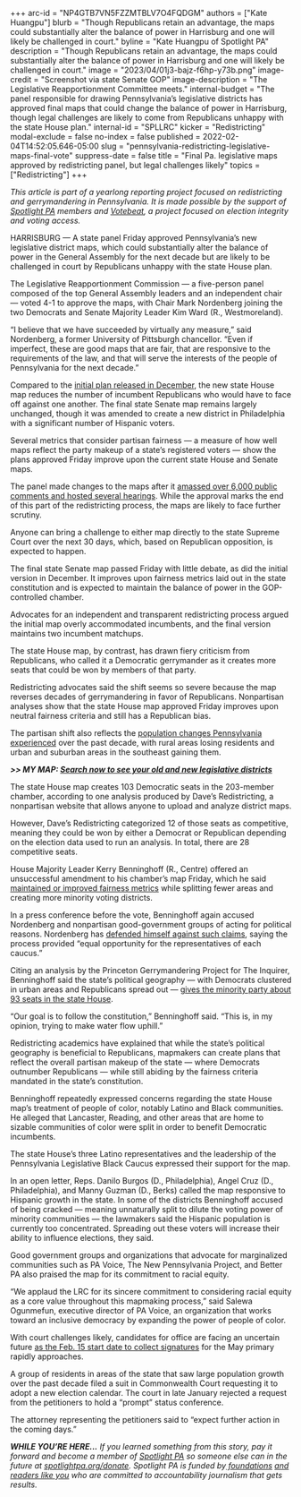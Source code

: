 +++
arc-id = "NP4GTB7VN5FZZMTBLV7O4FQDGM"
authors = ["Kate Huangpu"]
blurb = "Though Republicans retain an advantage, the maps could substantially alter the balance of power in Harrisburg and one will likely be challenged in court."
byline = "Kate Huangpu of Spotlight PA"
description = "Though Republicans retain an advantage, the maps could substantially alter the balance of power in Harrisburg and one will likely be challenged in court."
image = "2023/04/01j3-bajz-f6hp-y73b.png"
image-credit = "Screenshot via state Senate GOP"
image-description = "The Legislative Reapportionment Committee meets."
internal-budget = "The panel responsible for drawing Pennsylvania’s legislative districts has approved final maps that could change the balance of power in Harrisburg, though legal challenges are likely to come from Republicans unhappy with the state House plan."
internal-id = "SPLLRC"
kicker = "Redistricting"
modal-exclude = false
no-index = false
published = 2022-02-04T14:52:05.646-05:00
slug = "pennsylvania-redistricting-legislative-maps-final-vote"
suppress-date = false
title = "Final Pa. legislative maps approved by redistricting panel, but legal challenges likely"
topics = ["Redistricting"]
+++

<i>This article is part of a yearlong reporting project focused on redistricting and gerrymandering in Pennsylvania. It is made possible by the support of </i><a href="https://www.spotlightpa.org/"><i>Spotlight PA</i></a><i> members and </i><a href="https://votebeat.org/"><i>Votebeat</i></a><i>, a project focused on election integrity and voting access.</i>

HARRISBURG — A state panel Friday approved Pennsylvania’s new legislative district maps, which could substantially alter the balance of power in the General Assembly for the next decade but are likely to be challenged in court by Republicans unhappy with the state House plan.

The Legislative Reapportionment Commission — a five-person panel composed of the top General Assembly leaders and an independent chair — voted 4-1 to approve the maps, with Chair Mark Nordenberg joining the two Democrats and Senate Majority Leader Kim Ward (R., Westmoreland).

“I believe that we have succeeded by virtually any measure,” said Nordenberg, a former University of Pittsburgh chancellor. “Even if imperfect, these are good maps that are fair, that are responsive to the requirements of the law, and that will serve the interests of the people of Pennsylvania for the next decade.”

<script src="https://www.spotlightpa.org/embed.js" async></script><div data-spl-embed-version="1" data-spl-src="https://www.spotlightpa.org/embeds/newsletter/"></div>

Compared to the <a href="https://www.spotlightpa.org/news/2021/12/pennsylvania-redistricting-state-house-map-score-analysis/">initial plan released in December</a>, the new state House map reduces the number of incumbent Republicans who would have to face off against one another. The final state Senate map remains largely unchanged, though it was amended to create a new district in Philadelphia with a significant number of Hispanic voters.

Several metrics that consider partisan fairness — a measure of how well maps reflect the party makeup of a state’s registered voters — show the plans approved Friday improve upon the current state House and Senate maps.

The panel made changes to the maps after it <a href="https://www.spotlightpa.org/news/2022/01/pennsylvania-redistricting-hispanic-represenation-proposed-maps/">amassed over 6,000 public comments and hosted several hearings</a>. While the approval marks the end of this part of the redistricting process, the maps are likely to face further scrutiny.

Anyone can bring a challenge to either map directly to the state Supreme Court over the next 30 days, which, based on Republican opposition, is expected to happen.

The final state Senate map passed Friday with little debate, as did the initial version in December. It improves upon fairness metrics laid out in the state constitution and is expected to maintain the balance of power in the GOP-controlled chamber.

Advocates for an independent and transparent redistricting process argued the initial map overly accommodated incumbents, and the final version maintains two incumbent matchups.

The state House map, by contrast, has drawn fiery criticism from Republicans, who called it a Democratic gerrymander as it creates more seats that could be won by members of that party.

Redistricting advocates said the shift seems so severe because the map reverses decades of gerrymandering in favor of Republicans. Nonpartisan analyses show that the state House map approved Friday improves upon neutral fairness criteria and still has a Republican bias.

The partisan shift also reflects the <a href="https://www.spotlightpa.org/news/2021/08/pa-redistricting-2020-census-data-takeaways/">population changes Pennsylvania experienced</a> over the past decade, with rural areas losing residents and urban and suburban areas in the southeast gaining them.

<i><b>&gt;&gt; MY MAP: </b></i><a href="https://www.spotlightpa.org/news/2021/12/pennsylvania-redistricting-house-senate-districts-lookup-tool/"><i><b>Search now to see your old and new legislative districts</b></i></a>

The state House map creates 103 Democratic seats in the 203-member chamber, according to one analysis produced by Dave’s Redistricting, a nonpartisan website that allows anyone to upload and analyze district maps.

However, Dave’s Redistricting categorized 12 of those seats as competitive, meaning they could be won by either a Democrat or Republican depending on the election data used to run an analysis. In total, there are 28 competitive seats.

House Majority Leader Kerry Benninghoff (R., Centre) offered an unsuccessful amendment to his chamber’s map Friday, which he said <a href="http://www.pahousegopnews.com/AttachedFiles/02.04.22/Executive%20Summary%20Benninghoff%20Amendment.pdf">maintained or improved fairness metrics</a> while splitting fewer areas and creating more minority voting districts.

In a press conference before the vote, Benninghoff again accused Nordenberg and nonpartisan good-government groups of acting for political reasons. Nordenberg has <a href="https://www.inquirer.com/politics/pennsylvania/pennsnylvania-redistricting-2022-mark-nordenberg-interview-20211226.html">defended himself against such claims</a>, saying the process provided “equal opportunity for the representatives of each caucus.”

Citing an analysis by the Princeton Gerrymandering Project for The Inquirer, Benninghoff said the state’s political geography — with Democrats clustered in urban areas and Republicans spread out — <a href="https://www.inquirer.com/politics/election/inq2/pennsylvania-redistricting-2022-state-house-map-analysis-20211216.html">gives the minority party about 93 seats in the state House</a>.

“Our goal is to follow the constitution,” Benninghoff said. “This is, in my opinion, trying to make water flow uphill.”

Redistricting academics have explained that while the state’s political geography is beneficial to Republicans, mapmakers can create plans that reflect the overall partisan makeup of the state — where Democrats outnumber Republicans — while still abiding by the fairness criteria mandated in the state’s constitution.

Benninghoff repeatedly expressed concerns regarding the state House map’s treatment of people of color, notably Latino and Black communities. He alleged that Lancaster, Reading, and other areas that are home to sizable communities of color were split in order to benefit Democratic incumbents.

The state House’s three Latino representatives and the leadership of the Pennsylvania Legislative Black Caucus expressed their support for the map.

In an open letter, Reps. Danilo Burgos (D., Philadelphia), Angel Cruz (D., Philadelphia), and Manny Guzman (D., Berks) called the map responsive to Hispanic growth in the state. In some of the districts Benninghoff accused of being cracked — meaning unnaturally split to dilute the voting power of minority communities — the lawmakers said the Hispanic population is currently too concentrated. Spreading out these voters will increase their ability to influence elections, they said.

<script src="https://www.spotlightpa.org/embed.js" async></script><div data-spl-embed-version="1" data-spl-src="https://www.spotlightpa.org/embeds/donate/"></div>

Good government groups and organizations that advocate for marginalized communities such as PA Voice, The New Pennsylvania Project, and Better PA also praised the map for its commitment to racial equity.

“We applaud the LRC for its sincere commitment to considering racial equity as a core value throughout this mapmaking process,” said Salewa Ogunmefun, executive director of PA Voice, an organization that works toward an inclusive democracy by expanding the power of people of color.

With court challenges likely, candidates for office are facing an uncertain future <a href="https://www.spotlightpa.org/news/2022/01/pennsylvania-primary-2022-redistricting-delays/">as the Feb. 15 start date to collect signatures</a> for the May primary rapidly approaches.

A group of residents in areas of the state that saw large population growth over the past decade filed a suit in Commonwealth Court requesting it to adopt a new election calendar. The court in late January rejected a request from the petitioners to hold a “prompt” status conference.

The attorney representing the petitioners said to “expect further action in the coming days.”

<i><b>WHILE YOU’RE HERE...</b></i><i> If you learned something from this story, pay it forward and become a member of </i><a href="https://www.spotlightpa.org/"><i>Spotlight PA</i></a><i> so someone else can in the future at </i><a href="https://www.spotlightpa.org/donate"><i>spotlightpa.org/donate</i></a><i>. Spotlight PA is funded by</i><a href="https://www.spotlightpa.org/support"><i> foundations</i></a><i> </i><a href="https://www.spotlightpa.org/support"><i>and readers like you</i></a><i> who are committed to accountability journalism that gets results.</i>
